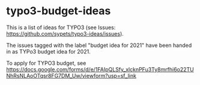 # typo3-budget-ideas

This is a list of ideas for TYPO3 (see Issues: https://github.com/sypets/typo3-ideas/issues). 

The issues tagged with the label "budget idea for 2021" have been handed in as TYPo3 budget idea for 2021.

To apply for TYPO3 budget, see https://docs.google.com/forms/d/e/1FAIpQLSfy_xlcknPFu3Ty8mrfhi6o22TUNhRsNLAoOTqsr8FG7DM_Uw/viewform?usp=sf_link
